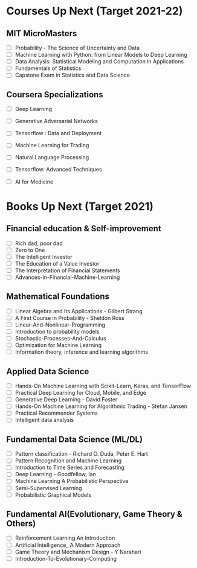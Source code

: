 # Courses Up Next (Target 2021-22)

## MIT MicroMasters
- [ ] Probability - The Science of Uncertainty and Data
- [ ] Machine Learning with Python: from Linear Models to Deep Learning
- [ ] Data Analysis: Statistical Modeling and Computation in Applications
- [ ] Fundamentals of Statistics
- [ ] Capstone Exam in Statistics and Data Science

## Coursera Specializations
- [ ] Deep Learning
- [ ] Generative Adversarial Networks
- [ ] Tensorflow : Data and Deployment
- [ ] Machine Learning for Trading
- [ ] Natural Language Processing 
- [ ] Tensorflow: Advanced Techniques
- [ ] AI for Medicine


# Books Up Next (Target 2021)

## Financial education & Self-improvement
- [ ] Rich dad, poor dad
- [ ] Zero to One
- [ ] The Intelligent Investor
- [ ] The Education of a Value Investor
- [ ] The Interpretation of Financial Statements
- [ ] Advances-in-Financial-Machine-Learning

## Mathematical Foundations
- [ ] Linear Algebra and Its Applications - Gilbert Strang
- [ ] A First Course in Probability - Sheldon Ross
- [ ] Linear-And-Nonlinear-Programming
- [ ] Introduction to probability models
- [ ] Stochastic-Processes-And-Calculus
- [ ] Optimization for Machine Learning
- [ ] Information theory, inference and learning algorithms

## Applied Data Science
- [ ] Hands-On Machine Learning with Scikit-Learn, Keras, and TensorFlow
- [ ] Practical Deep Learning for Cloud, Mobile, and Edge
- [ ] Generative Deep Learning - David Foster
- [ ] Hands-On Machine Learning for Algorithmic Trading - Stefan  Jansen
- [ ] Practical Recommender Systems
- [ ] Intelligent data analysis

## Fundamental Data Science (ML/DL)
- [ ] Pattern classification - Richard O. Duda, Peter E. Hart
- [ ] Pattern Recognition and Machine Learning
- [ ] Introduction to Time Series and Forecasting
- [ ] Deep Learning - Goodfellow, Ian
- [ ] Machine Learning A Probabilistic Perspective
- [ ] Semi-Supervised Learning
- [ ] Probabilistic Graphical Models

## Fundamental AI(Evolutionary, Game Theory & Others)
- [ ] Reinforcement Learning An Introduction
- [ ] Artificial Intelligence_ A Modern Approach
- [ ] Game Theory and Mechanism Design - Y Narahari
- [ ] Introduction-To-Evolutionary-Computing
